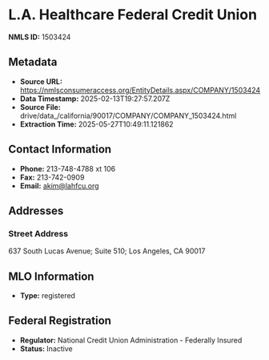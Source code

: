 # L.A. Healthcare Federal Credit Union

**NMLS ID:** 1503424

## Metadata
- **Source URL:** https://nmlsconsumeraccess.org/EntityDetails.aspx/COMPANY/1503424
- **Data Timestamp:** 2025-02-13T19:27:57.207Z
- **Source File:** drive/data_/california/90017/COMPANY/COMPANY_1503424.html
- **Extraction Time:** 2025-05-27T10:49:11.121862

## Contact Information
- **Phone:** 213-748-4788 xt 106
- **Fax:** 213-742-0909
- **Email:** akim@lahfcu.org

## Addresses
### Street Address
637 South Lucas Avenue; Suite 510; Los Angeles, CA 90017

## MLO Information
- **Type:** registered

## Federal Registration
- **Regulator:** National Credit Union Administration - Federally Insured
- **Status:** Inactive
